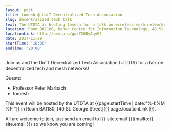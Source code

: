 ```yaml
---
layout: post
title: tomesh @ UofT Decentralized Tech Association
slug: decentralized tech talk
text: The UTDTA is hosting tomesh for a talk on wireless mesh networks.
location: Room BA1180, Bahen Centre for Information Technology, 40 St. George St  
locationLink: http://osm.org/go/ZX6ByAqnV?
date: 2017-11-29
startTime: '18:00'
endTime: '20:00'
---
```


Join us and the UofT Decentralized Tech Association (UTDTA) for a talk on decentralized tech and mesh networks!

Guests:

- Professor Peter Marbach
- tomesh

This event will be hosted by the UTDTA at {{page.startTime | date:"%-I:%M %P "}} in Room BA1180, [40 St. George Street]({{ page.locationLink }}).  

All are welcome to join, just send an email to [{{ site.email }}](mailto:{{ site.email }}) so we know you are coming!
